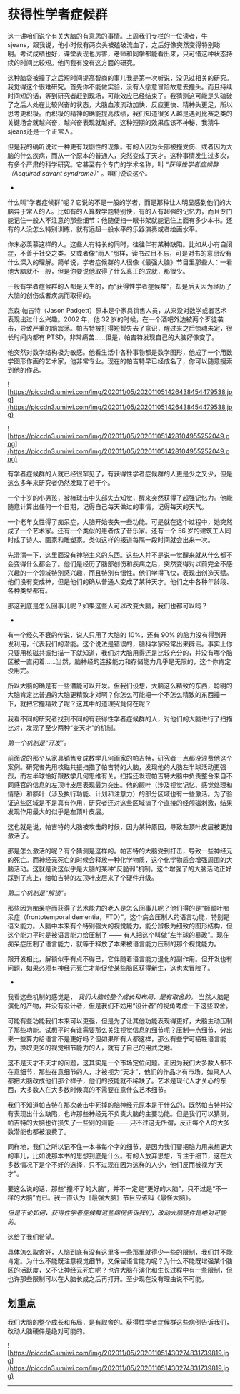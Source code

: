 # 获得性学者症候群

这一讲咱们说个有关大脑的有意思的事情。上周我们专栏的一位读者，牛sjeans，跟我说，他小时候有两次头被磕破流血了，之后好像突然变得特别聪明。考试成绩也好，课堂表现也厉害，老师和同学都能看出来，只可惜这种状态持续的时间比较短。他问我有没有这方面的研究。

这种脑袋被撞了之后短时间提高智商的事儿我是第一次听说，没见过相关的研究。我觉得这个很难研究。首先你不能做实验，没有人愿意冒险故意去撞头。而且持续时间短的话，等到研究者赶到现场，可能效应已经结束了。我猜测这可能是头磕破了之后人处在比较兴奋的状态，大脑血液流动加快、反应更快、精神头更足，所以思考更积极。而积极的精神的确能提高成绩，我们知道很多人越是遇到比赛之类的关键场合就越兴奋，越兴奋表现就越好。这种短期的效果应该不神秘，我猜牛sjeans还是一个正常人。

但是我的确听说过一种更有戏剧性的现象。有的人因为头部被撞受伤、或者因为大脑的什么疾病，而从一个原本的普通人，突然变成了天才。这种事情发生过多次，有多个严肃的科学研究。它甚至有个专门的学术名称，叫 *“获得性学者症候群（Acquired savant syndrome）”* 。咱们说说这个。

*

什么叫“学者症候群”呢？它说的不是一般的学者，而是那种让人明显感到他们的大脑异于常人的人。比如有的人算数学题特别快，有的人有超强的记忆力，而且专门能记住一般人不注意的那些细节：他随便扫一眼书架就能记住上面有多少本书。还有的人没怎么特别训练，就有远超一般水平的乐器演奏或者绘画水平。

你未必羡慕这样的人。这些人有特长的同时，往往伴有某种缺陷。比如从小有自闭症，不善于社交之类。又或者像“雨人”那样，读书过目不忘，可是对书的意思没有什么深入的理解。简单说，学者症候群的人很像《最强大脑》节目里那些人：一看他大脑就不一般，但是你要说他取得了什么真正的成就，那很少。

一般有学者症候群的人都是天生的，而“获得性学者症候群”，却是后天因为经历了大脑的创伤或者疾病而取得的。

杰森·帕吉特（Jason Padgett）原本是个家具销售人员，从来没对数学或者艺术表现出过什么兴趣。2002 年，他 32 岁的时候，在一个酒吧外边被两个歹徒袭击，导致严重的脑震荡。帕吉特被打得短暂失去了意识，醒过来之后惊魂未定，很长时间内都有 PTSD，非常痛苦……但是，帕吉特发现自己的大脑好像变了。

他突然对数学结构极为敏感。他看生活中各种事物都是数学图形，他成了一个用数学图形作画的艺术家，他非常专业。现在的帕吉特早已经成名了，你可以随意搜索到他的作品。

![https://piccdn3.umiwi.com/img/202011/05/202011051426438454479538.jpg](https://piccdn3.umiwi.com/img/202011/05/202011051426438454479538.jpg)

![https://piccdn3.umiwi.com/img/202011/05/202011051428104955252049.png](https://piccdn3.umiwi.com/img/202011/05/202011051428104955252049.png)

有学者症候群的人就已经很罕见了，有获得性学者症候群的人更是少之又少，但是这么多年来研究者仍然发现了若干个。

一个十岁的小男孩，被棒球击中头部失去知觉，醒来突然获得了超强记忆力。他能随意计算出任何一个日期，记得自己每天做过的事情，记得每天的天气。

一个老年女性得了痴呆症，大脑开始丧失一些功能。可是就在这个过程中，她突然成了一个艺术家。还有一个类似的患者成了音乐家。还有一个 56 岁的建筑工人同时成了诗人、画家和雕塑家。类似这样的报道每隔一段时间就会出来一次。

先澄清一下，这里面没有神秘主义的东西。这些人并不是说一觉醒来就从什么都不会变得什么都会了。他们是经历了脑部创伤和疾病之后，突然变得对以前完全不感兴趣的一个领域特别感兴趣，而且特别有悟性。他们学得飞快，表现出创造天赋。他们没有变成神，但是他们的确从普通人变成了某种天才。他们之中各种年龄段、各种类型都有。

那这到底是怎么回事儿呢？如果这些人可以改变大脑，我们也都可以吗？

*

有一个经久不衰的传说，说人只用了大脑的 10%，还有 90% 的脑力没有得到开发利用，代表我们的潜能。这个说法是错误的，脑科学家经常出来辟谣。事实上你只要用核磁共振扫描一下就知道，我们对大脑用得还是比较充分的，并没有哪个脑区被一直闲着……当然，脑神经的连接能力和存储能力几乎是无限的，这个你肯定没用完。

所以大脑的确是有一些潜能可以开发。但我们设想，大脑这么精致的东西，聪明的大脑肯定比普通的大脑更精致才对啊？你怎么可能把一个不怎么精致的东西撞一下，就把它撞精致了呢？这其中的道理究竟何在呢？

我看不同的研究者找到不同的有获得性学者症候群的人，对他们的大脑进行了扫描比对，发现了至少两种“变天才”的机制。

 *第一个机制是“开发”。*

前面说的那个从家具销售变成数学几何画家的帕吉特，研究者一点都没浪费他这个案例。研究者先用核磁共振扫描了帕吉特的大脑，发现他的大脑左半球活动更强烈，而左半球恰好跟数学几何思维有关。扫描还发现帕吉特大脑中负责整合来自不同感官的信息的左顶叶皮层表现最为突出。他的颞叶（涉及视觉记忆、感觉处理和情感）和额叶（涉及执行功能、计划和注意力）的部分区域也有一些激活。为了验证这些区域是不是真有作用，研究者还对这些区域搞了个直接的经颅磁刺激，结果发现作用最大的似乎是左顶叶皮层。

这也就是说，帕吉特的大脑被攻击的时候，因为某种原因，导致左顶叶皮层被更加激活了。

那是怎么激活的呢？有个猜测是这样的。帕吉特的大脑受到打击，导致一些神经元的死亡。而神经元死亡的时候会释放一种化学物质，这个化学物质会增强周围的大脑活动。这就是说这似乎是大脑的某种“反脆弱”机制。这个增强了的大脑活动正好踩到了点上，给帕吉特的左顶叶皮层来了个硬件升级。

 *第二个机制是“解锁”。*

那些因为痴呆症而获得了艺术能力的老人是怎么回事儿呢？他们得的是“额颞叶痴呆症（frontotemporal dementia，FTD）”。这个病会压制人的语言功能，特别是语义能力。人脑中本来有个特别强大的视觉能力，能分辨极为细致的图形结构，但这个能力平时是被语言能力给压制了 —— 有人把这个叫做“左半球的暴政”。现在痴呆症压制了语言能力，就等于释放了本来被语言能力压制的那个视觉能力。

跟开发相比，解锁似乎有点不得已，它伴随着语言能力退化的副作用。但开发也有问题，如果必须有神经元死亡才能促使某些脑区获得新生，这也太冒险了。

*

我看这些机制的感觉是， *我们大脑的整个成长和布局，是有取舍的。* 当然人脑是演化的产物，并没有设计者，但是我们不妨用“设计者”的视角考虑一下这些取舍。

可能有些功能我们本来可以更强，但是为了让其他功能表现得更好，大脑主动压制了那些功能。试想平时有谁需要那么关注视觉信息的细节呢？压制一点细节，分出来一些算力给语言不是更好吗？但如果所有人都这样，那么有些宁可牺牲语言能力，换取更多的视觉细节能力的人，就有了自己的用武之地。

这不是天才不天才的问题，这其实是一个市场定位问题。正因为我们大多数人都不在意细节，那些在意细节的人，才被视为“天才”，他们的作品才有市场。如果人人都把大脑改成他们那个样子，他们的技能就不稀缺了。艺术是现代人才关心的东西，大多数人在大多数时候真的不需要在意什么艺术细节。

我们不知道帕吉特在那次袭击中死掉的脑神经元原本是干什么的。既然帕吉特并没有表现出什么缺陷，也许那些神经元不负责大脑的主要功能。但是我们可以猜测，帕吉特的大脑也许损失了一些别的潜能 —— 只不过这无所谓，反正每个人的大多数潜能也都被浪费了。

同样地，我们之所以记不住一本书每个字的细节，是因为我们要把脑力用来想更大的事儿，比如说那本书的思想到底是什么。有的人放弃思想，专注于细节，这在大多数情况下是个不好的选择，只不过现在因为这样的人少，他们反而被视为“天才”。

要这么说的话，那些“撞坏了的大脑”，并不一定是“更好的大脑”，只不过是“不一样的大脑”而已。我一直认为《最强大脑》节目应该叫《最怪大脑》。

 *但是不论如何，获得性学者症候群这些病例告诉我们，改动大脑硬件是绝对可能的。*

这给了我们希望。

具体怎么取舍好，人脑到底有没有这里多一些那里就得少一些的限制，我们并不能肯定。为什么不能既注意视觉细节，又保留语言能力呢？为什么不能既增强某个脑区的活跃度，又不让神经元死亡呢？也许大脑在演化和生长过程中有一些限制，但也许那些限制可以在大脑长成之后再打开。至少现在没有理由说不可能。

## 划重点

我们大脑的整个成长和布局，是有取舍的。获得性学者症候群这些病例告诉我们，改动大脑硬件是绝对可能的。

![https://piccdn3.umiwi.com/img/202011/05/202011051430274831739819.jpg](https://piccdn3.umiwi.com/img/202011/05/202011051430274831739819.jpg)

---
